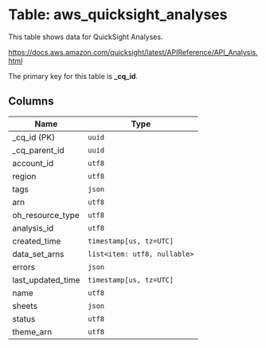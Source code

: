 # Table: aws_quicksight_analyses

This table shows data for QuickSight Analyses.

https://docs.aws.amazon.com/quicksight/latest/APIReference/API_Analysis.html

The primary key for this table is **_cq_id**.

## Columns

| Name          | Type          |
| ------------- | ------------- |
|_cq_id (PK)|`uuid`|
|_cq_parent_id|`uuid`|
|account_id|`utf8`|
|region|`utf8`|
|tags|`json`|
|arn|`utf8`|
|oh_resource_type|`utf8`|
|analysis_id|`utf8`|
|created_time|`timestamp[us, tz=UTC]`|
|data_set_arns|`list<item: utf8, nullable>`|
|errors|`json`|
|last_updated_time|`timestamp[us, tz=UTC]`|
|name|`utf8`|
|sheets|`json`|
|status|`utf8`|
|theme_arn|`utf8`|